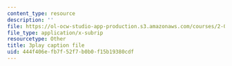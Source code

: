 ```yaml
---
content_type: resource
description: ''
file: https://ol-ocw-studio-app-production.s3.amazonaws.com/courses/2-003sc-engineering-dynamics-fall-2011/444f406efb7f52f7b0b0f15b19380cdf_GUvoVvXwoOQ.vtt
file_type: application/x-subrip
resourcetype: Other
title: 3play caption file
uid: 444f406e-fb7f-52f7-b0b0-f15b19380cdf
---
```

